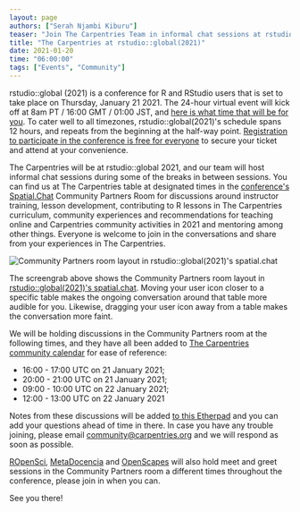 ```yaml
---
layout: page
authors: ["Serah Njambi Kiburu"]
teaser: "Join The Carpentries Team in informal chat sessions at rstudio::global(2021)'s 24-hour conference on January 21 2021"
title: "The Carpentries at rstudio::global(2021)"
date: 2021-01-20
time: "06:00:00"
tags: ["Events", "Community"]
---
```


rstudio::global (2021) is a conference for R and RStudio users that is set to take place on Thursday, January 21 2021. The 24-hour virtual event will kick off at 8am PT / 16:00 GMT / 01:00 JST, and [here is what time that will be for you](https://www.timeanddate.com/worldclock/fixedtime.html?msg=rstudio%3A%3Aglobal+%282021%29&iso=20210121T16&p1=1440&ah=23&am=55). To cater well to all timezones, rstudio::global(2021)'s schedule spans 12 hours, and repeats from the beginning at the half-way point. [Registration to participate in the conference is free for everyone](https://global.rstudio.com/student/authentication/register) to secure your ticket and attend at your convenience.

The Carpentries will be at rstudio::global 2021, and our team will host informal chat sessions during some of the breaks in between sessions. You can find us at The Carpentries table at designated times in the [conference's Spatial.Chat](https://spatial.chat/s/rstudio) Community Partners Room for discussions around instructor training, lesson development, contributing to R lessons in The Carpentries curriculum, community experiences and recommendations for teaching online and Carpentries community activities in 2021 and mentoring among other things. Everyone is welcome to join in the conversations and share from your experiences in The Carpentries.


![Community Partners room layout in rstudio::global(2021)'s spatial.chat](/blog/2021/01/rstudio-spatial-chat.png)

The screengrab above shows the Community Partners room layout in [rstudio::global(2021)'s spatial.chat](https://spatial.chat/s/rstudio). Moving your user icon closer to a specific table makes the ongoing conversation around that table more audible for you. Likewise, dragging your user icon away from a table makes the conversation more faint. 

We will be holding discussions in the Community Partners room at the following times, and they have all been added to [The Carpentries community calendar](https://calendar.google.com/calendar/embed?src=oseuuoht0tvjbokgg3noh8c47g%40group.calendar.google.com&ctz=Europe%2FTallinn) for ease of reference:

- 16:00 - 17:00 UTC on 21 January 2021;
- 20:00 - 21:00 UTC on 21 January 2021;
- 09:00 - 10:00 UTC on 22 January 2021; 
- 12:00 - 13:00 UTC on 22 January 2021

Notes from these discussions will be added [to this Etherpad](https://pad.carpentries.org/RStudio-global-2021) and you can add your questions ahead of time in there. In case you have any trouble joining, please email [community@carpentries.org](mailto:community@carpentries.org) and we will respond as soon as possible.

[ROpenSci](https://ropensci.org/), [MetaDocencia](https://metadocencia.netlify.app/) and [OpenScapes](https://www.openscapes.org/) will also hold meet and greet sessions in the Community Partners room a different times throughout the conference, please join in when you can.

See you there!
